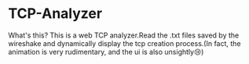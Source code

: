 # TCP-Analyzer
What's this? This is a web TCP analyzer.Read the .txt files saved by the wireshake and dynamically display the tcp creation process.(In fact, the animation is very rudimentary, and the ui is also unsightly😢)

